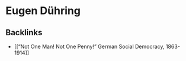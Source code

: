 # Eugen Dühring



## Backlinks

-   [[&ldquo;Not One Man! Not One Penny!&rdquo; German Social Democracy, 1863-1914]]
